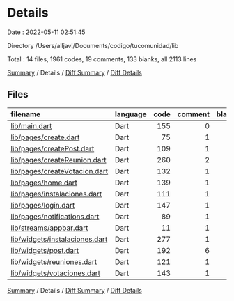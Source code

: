# Details

Date : 2022-05-11 02:51:45

Directory /Users/alljavi/Documents/codigo/tucomunidad/lib

Total : 14 files,  1961 codes, 19 comments, 133 blanks, all 2113 lines

[Summary](results.md) / Details / [Diff Summary](diff.md) / [Diff Details](diff-details.md)

## Files
| filename | language | code | comment | blank | total |
| :--- | :--- | ---: | ---: | ---: | ---: |
| [lib/main.dart](/lib/main.dart) | Dart | 155 | 0 | 11 | 166 |
| [lib/pages/create.dart](/lib/pages/create.dart) | Dart | 75 | 1 | 6 | 82 |
| [lib/pages/createPost.dart](/lib/pages/createPost.dart) | Dart | 109 | 1 | 10 | 120 |
| [lib/pages/createReunion.dart](/lib/pages/createReunion.dart) | Dart | 260 | 2 | 14 | 276 |
| [lib/pages/createVotacion.dart](/lib/pages/createVotacion.dart) | Dart | 132 | 1 | 10 | 143 |
| [lib/pages/home.dart](/lib/pages/home.dart) | Dart | 139 | 1 | 12 | 152 |
| [lib/pages/instalaciones.dart](/lib/pages/instalaciones.dart) | Dart | 111 | 1 | 11 | 123 |
| [lib/pages/login.dart](/lib/pages/login.dart) | Dart | 147 | 1 | 11 | 159 |
| [lib/pages/notifications.dart](/lib/pages/notifications.dart) | Dart | 89 | 1 | 11 | 101 |
| [lib/streams/appbar.dart](/lib/streams/appbar.dart) | Dart | 11 | 1 | 5 | 17 |
| [lib/widgets/instalaciones.dart](/lib/widgets/instalaciones.dart) | Dart | 277 | 1 | 11 | 289 |
| [lib/widgets/post.dart](/lib/widgets/post.dart) | Dart | 192 | 6 | 8 | 206 |
| [lib/widgets/reuniones.dart](/lib/widgets/reuniones.dart) | Dart | 121 | 1 | 6 | 128 |
| [lib/widgets/votaciones.dart](/lib/widgets/votaciones.dart) | Dart | 143 | 1 | 7 | 151 |

[Summary](results.md) / Details / [Diff Summary](diff.md) / [Diff Details](diff-details.md)